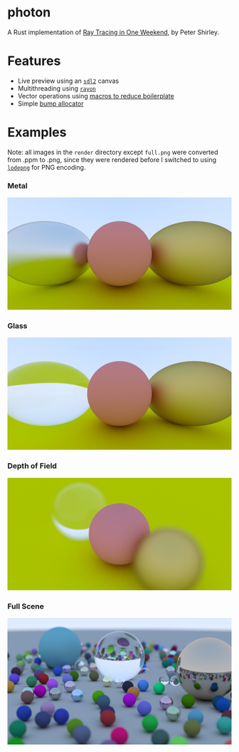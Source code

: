 # photon

A Rust implementation of [Ray Tracing in One Weekend][1], by Peter Shirley.

# Features

- Live preview using an [`sdl2`][2] canvas
- Multithreading using [`rayon`][3]
- Vector operations using [macros to reduce boilerplate][4]
- Simple [bump allocator][10]

# Examples

Note: all images in the `render` directory except `full.png` were converted from .ppm to .png,
since they were rendered before I switched to using [`lodepng`][5] for PNG encoding.

### Metal

![Metal spheres][6]

### Glass

![Glass spheres][7]

### Depth of Field

![Depth of field][8]

### Full Scene

![Full scene][9]

[1]: https://github.com/petershirley/raytracinginoneweekend
[2]: https://github.com/Rust-SDL2/rust-sdl2 
[3]: https://github.com/rayon-rs/rayon
[4]: src/geometry/vec.rs
[5]: https://github.com/kornelski/lodepng-rust 
[6]: renders/metal.png
[7]: renders/dielectric.png
[8]: renders/focus.png
[9]: renders/full.png
[10]: src/arena/copy.rs
